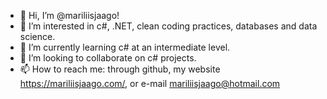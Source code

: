 - 👋 Hi, I’m @mariliisjaago!
- 👀 I’m interested in c#, .NET, clean coding practices, databases and data science.
- 🌱 I’m currently learning c# at an intermediate level.
- 💞️ I’m looking to collaborate on c# projects.
- 📫 How to reach me: through github, my website https://mariliisjaago.com/, or e-mail mariliisjaago@hotmail.com

<!---
mariliisjaago/mariliisjaago is a ✨ special ✨ repository because its `README.md` (this file) appears on your GitHub profile.
You can click the Preview link to take a look at your changes.
--->
